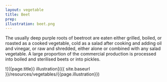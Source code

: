 ```yaml
---
layout: vegetable
title: Beet
prep: 
illustration: beet.png
---
```


The usually deep purple roots of beetroot are eaten either grilled, boiled, or roasted as a cooked vegetable, cold as a salad after cooking and adding oil and vinegar, or raw and shredded, either alone or combined with any salad vegetable. A large proportion of the commercial production is processed into boiled and sterilised beets or into pickles.

![{{page.title}} illustration]({{ site.baseurl }}/resources/vegetables/{{page.illustration}})